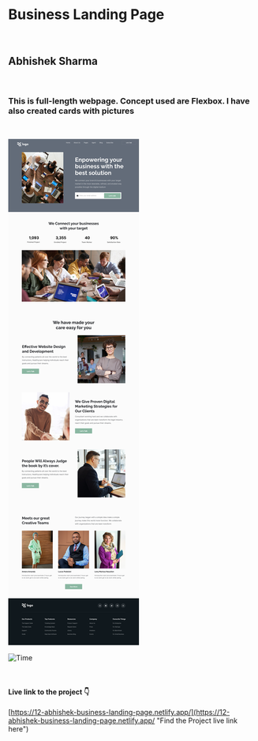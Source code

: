 # Business Landing Page

<br>

## Abhishek Sharma

<br>

### This is full-length webpage. Concept used are Flexbox. I have also created cards with pictures

<br>

![Business Landing Page](./Business%20Landing%20Page.png)

![Time](https://img.shields.io/badge/TIme-5%20Hours-yellow "Time taken to complete this project")

<br>

#### Live link to the project 👇

[https://12-abhishek-business-landing-page.netlify.app/](https://12-abhishek-business-landing-page.netlify.app/ "Find the Project live link here")
<br>
